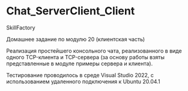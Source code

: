 # Chat_ServerClient_Client

SkillFactory

Домашнее задание по модулю 20 (клиентская часть)

Реализация простейшего консольного чата, реализованного в виде одного TCP-клиента и TCP-сервера (за основу работы взяты представленные в модуле примеры сервера и клиента).

Тестирование проводилось в среде Visual Studio 2022, с использованием удаленного подключения к Ubuntu 20.04.1

